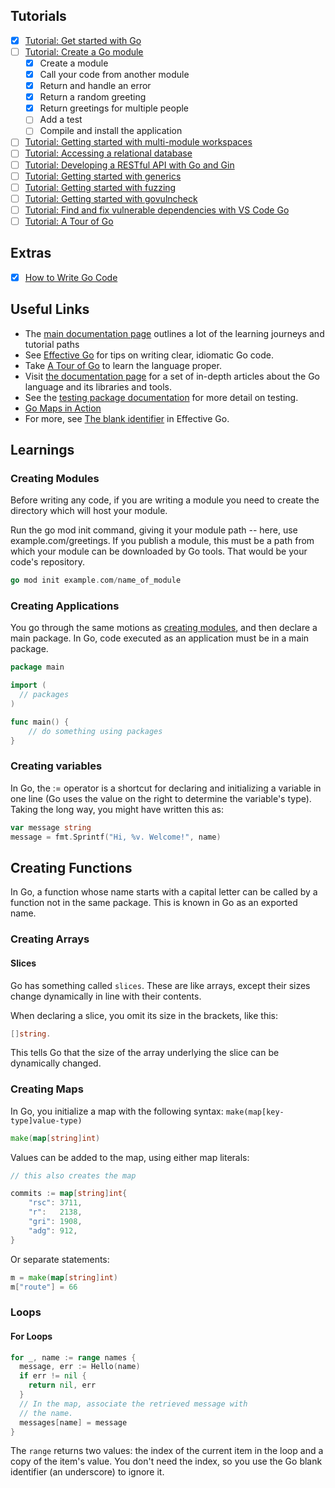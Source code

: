## Tutorials 

- [x] [Tutorial: Get started with Go](https://go.dev/doc/tutorial/getting-started)
- [ ] [Tutorial: Create a Go module](https://go.dev/doc/tutorial/create-module)
  - [x] Create a module
  - [x] Call your code from another module
  - [x] Return and handle an error
  - [x] Return a random greeting
  - [x] Return greetings for multiple people
  - [ ] Add a test
  - [ ] Compile and install the application
- [ ] [Tutorial: Getting started with multi-module workspaces](https://go.dev/doc/tutorial/workspaces.html)
- [ ] [Tutorial: Accessing a relational database](https://go.dev/doc/tutorial/database-access)
- [ ] [Tutorial: Developing a RESTful API with Go and Gin](https://go.dev/doc/tutorial/web-service-gin)
- [ ] [Tutorial: Getting started with generics](https://go.dev/doc/tutorial/generics)
- [ ] [Tutorial: Getting started with fuzzing](https://go.dev/doc/tutorial/fuzz)
- [ ] [Tutorial: Getting started with govulncheck](https://go.dev/doc/tutorial/govulncheck)
- [ ] [Tutorial: Find and fix vulnerable dependencies with VS Code Go](https://go.dev/doc/tutorial/govulncheck-ide)
- [ ] [Tutorial: A Tour of Go](https://go.dev/tour/)

## Extras

- [x] [How to Write Go Code](https://go.dev/doc/code)

## Useful Links

- The [main documentation page](https://go.dev/doc/) outlines a lot of the
  learning journeys and tutorial paths
- See [Effective Go](https://go.dev/doc/effective_go.html) for tips on writing
  clear, idiomatic Go code. 
- Take [A Tour of Go](https://go.dev/tour/) to learn the language proper. 
- Visit [the documentation page](https://go.dev/doc/#articles) for a set of
  in-depth articles about the Go language and its libraries and tools. 
- See the [testing package documentation](https://go.dev/pkg/testing/) for more
  detail on testing.
- [Go Maps in Action](https://go.dev/blog/maps)
- For more, see [The blank
  identifier](https://go.dev/doc/effective_go.html#blank) in Effective Go. 

## Learnings

### Creating Modules

Before writing any code, if you are writing a module you need to create the
directory which will host your module.

Run the go mod init command, giving it your module path -- here, use
example.com/greetings. If you publish a module, this must be a path from which
your module can be downloaded by Go tools. That would be your code's repository. 

```go
go mod init example.com/name_of_module
```

### Creating Applications

You go through the same motions as [creating modules](#creating-modules), and
then declare a main package. In Go, code executed as an application must be in a main
package. 

```go
package main

import (
  // packages
)

func main() {
    // do something using packages
}
```

### Creating variables

In Go, the := operator is a shortcut for declaring and initializing a variable
in one line (Go uses the value on the right to determine the variable's type).
Taking the long way, you might have written this as:

```go
var message string
message = fmt.Sprintf("Hi, %v. Welcome!", name)
```

## Creating Functions

In Go, a function whose name starts with a capital letter can be called by a
function not in the same package. This is known in Go as an exported name.

### Creating Arrays

#### Slices

Go has something called `slices`. These are like arrays, except their sizes
change dynamically in line with their contents.

When declaring a slice, you omit its size in the brackets, like this: 

```go
[]string.
```

This tells Go that the size of the array underlying the slice can be dynamically
changed. 

### Creating Maps

In Go, you initialize a map with the following syntax:
`make(map[key-type]value-type)`

```go
make(map[string]int)
```

Values can be added to the map, using either map literals:

```go
// this also creates the map

commits := map[string]int{
    "rsc": 3711,
    "r":   2138,
    "gri": 1908,
    "adg": 912,
}
```

Or separate statements:

```go
m = make(map[string]int)
m["route"] = 66
```

### Loops

#### For Loops

```go
for _, name := range names {
  message, err := Hello(name)
  if err != nil {
    return nil, err
  }
  // In the map, associate the retrieved message with
  // the name.
  messages[name] = message
}
```

The `range` returns two values: the index of the current item in the
loop and a copy of the item's value. You don't need the index, so you use the Go
blank identifier (an underscore) to ignore it. 